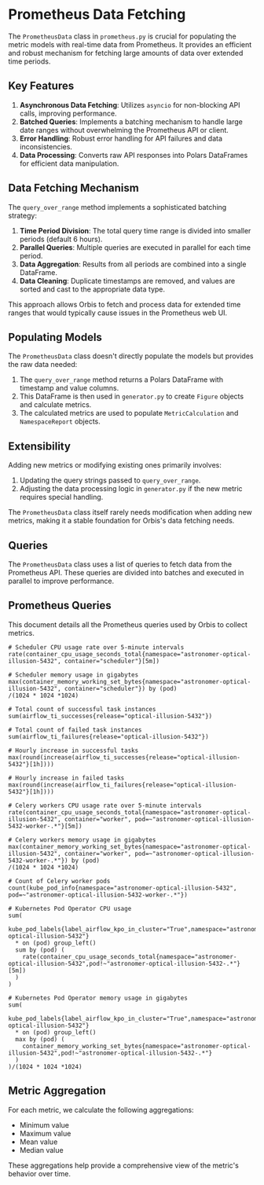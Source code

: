 # Prometheus Data Fetching

The `PrometheusData` class in `prometheus.py` is crucial for populating the metric models with real-time data from Prometheus. It provides an efficient and robust mechanism for fetching large amounts of data over extended time periods.

## Key Features

1. **Asynchronous Data Fetching**: Utilizes `asyncio` for non-blocking API calls, improving performance.
2. **Batched Queries**: Implements a batching mechanism to handle large date ranges without overwhelming the Prometheus API or client.
3. **Error Handling**: Robust error handling for API failures and data inconsistencies.
4. **Data Processing**: Converts raw API responses into Polars DataFrames for efficient data manipulation.

## Data Fetching Mechanism

The `query_over_range` method implements a sophisticated batching strategy:

1. **Time Period Division**: The total query time range is divided into smaller periods (default 6 hours).
2. **Parallel Queries**: Multiple queries are executed in parallel for each time period.
3. **Data Aggregation**: Results from all periods are combined into a single DataFrame.
4. **Data Cleaning**: Duplicate timestamps are removed, and values are sorted and cast to the appropriate data type.

This approach allows Orbis to fetch and process data for extended time ranges that would typically cause issues in the Prometheus web UI.

## Populating Models

The `PrometheusData` class doesn't directly populate the models but provides the raw data needed:

1. The `query_over_range` method returns a Polars DataFrame with timestamp and value columns.
2. This DataFrame is then used in `generator.py` to create `Figure` objects and calculate metrics.
3. The calculated metrics are used to populate `MetricCalculation` and `NamespaceReport` objects.

## Extensibility

Adding new metrics or modifying existing ones primarily involves:

1. Updating the query strings passed to `query_over_range`.
2. Adjusting the data processing logic in `generator.py` if the new metric requires special handling.

The `PrometheusData` class itself rarely needs modification when adding new metrics, making it a stable foundation for Orbis's data fetching needs.

## Queries

The `PrometheusData` class uses a list of queries to fetch data from the Prometheus API. These queries are divided into batches and executed in parallel to improve performance.

## Prometheus Queries

This document details all the Prometheus queries used by Orbis to collect metrics.

```promql
# Scheduler CPU usage rate over 5-minute intervals
rate(container_cpu_usage_seconds_total{namespace="astronomer-optical-illusion-5432", container="scheduler"}[5m])

# Scheduler memory usage in gigabytes
max(container_memory_working_set_bytes{namespace="astronomer-optical-illusion-5432", container="scheduler"}) by (pod)
/(1024 * 1024 *1024)

# Total count of successful task instances
sum(airflow_ti_successes{release="optical-illusion-5432"})

# Total count of failed task instances
sum(airflow_ti_failures{release="optical-illusion-5432"})

# Hourly increase in successful tasks
max(round(increase(airflow_ti_successes{release="optical-illusion-5432"}[1h])))

# Hourly increase in failed tasks
max(round(increase(airflow_ti_failures{release="optical-illusion-5432"}[1h])))

# Celery workers CPU usage rate over 5-minute intervals
rate(container_cpu_usage_seconds_total{namespace="astronomer-optical-illusion-5432", container="worker", pod=~"astronomer-optical-illusion-5432-worker-.*"}[5m])

# Celery workers memory usage in gigabytes
max(container_memory_working_set_bytes{namespace="astronomer-optical-illusion-5432", container="worker", pod=~"astronomer-optical-illusion-5432-worker-.*"}) by (pod)
/(1024 * 1024 *1024)

# Count of Celery worker pods
count(kube_pod_info{namespace="astronomer-optical-illusion-5432", pod=~"astronomer-optical-illusion-5432-worker-.*"})

# Kubernetes Pod Operator CPU usage
sum(
  kube_pod_labels{label_airflow_kpo_in_cluster="True",namespace="astronomer-optical-illusion-5432"}
  * on (pod) group_left()
  sum by (pod) (
    rate(container_cpu_usage_seconds_total{namespace="astronomer-optical-illusion-5432",pod!~"astronomer-optical-illusion-5432-.*"}[5m])
  )
)

# Kubernetes Pod Operator memory usage in gigabytes
sum(
  kube_pod_labels{label_airflow_kpo_in_cluster="True",namespace="astronomer-optical-illusion-5432"}
  * on (pod) group_left()
  max by (pod) (
    container_memory_working_set_bytes{namespace="astronomer-optical-illusion-5432",pod!~"astronomer-optical-illusion-5432-.*"}
  )
)/(1024 * 1024 *1024)
```

## Metric Aggregation

For each metric, we calculate the following aggregations:

- Minimum value
- Maximum value
- Mean value
- Median value

These aggregations help provide a comprehensive view of the metric's behavior over time.